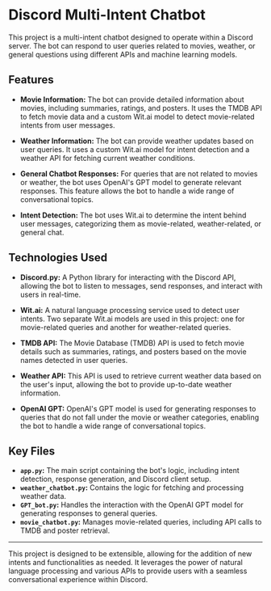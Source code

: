 # Discord Multi-Intent Chatbot

This project is a multi-intent chatbot designed to operate within a Discord server. The bot can respond to user queries related to movies, weather, or general questions using different APIs and machine learning models.

## Features

- **Movie Information:** The bot can provide detailed information about movies, including summaries, ratings, and posters. It uses the TMDB API to fetch movie data and a custom Wit.ai model to detect movie-related intents from user messages.

- **Weather Information:** The bot can provide weather updates based on user queries. It uses a custom Wit.ai model for intent detection and a weather API for fetching current weather conditions.

- **General Chatbot Responses:** For queries that are not related to movies or weather, the bot uses OpenAI's GPT model to generate relevant responses. This feature allows the bot to handle a wide range of conversational topics.

- **Intent Detection:** The bot uses Wit.ai to determine the intent behind user messages, categorizing them as movie-related, weather-related, or general chat.

## Technologies Used

- **Discord.py:** A Python library for interacting with the Discord API, allowing the bot to listen to messages, send responses, and interact with users in real-time.

- **Wit.ai:** A natural language processing service used to detect user intents. Two separate Wit.ai models are used in this project: one for movie-related queries and another for weather-related queries.

- **TMDB API:** The Movie Database (TMDB) API is used to fetch movie details such as summaries, ratings, and posters based on the movie names detected in user queries.

- **Weather API:** This API is used to retrieve current weather data based on the user's input, allowing the bot to provide up-to-date weather information.

- **OpenAI GPT:** OpenAI's GPT model is used for generating responses to queries that do not fall under the movie or weather categories, enabling the bot to handle a wide range of conversational topics.

## Key Files

- **`app.py`:** The main script containing the bot's logic, including intent detection, response generation, and Discord client setup.
- **`weather_chatbot.py`:** Contains the logic for fetching and processing weather data.
- **`GPT_bot.py`:** Handles the interaction with the OpenAI GPT model for generating responses to general queries.
- **`movie_chatbot.py`:** Manages movie-related queries, including API calls to TMDB and poster retrieval.

---

This project is designed to be extensible, allowing for the addition of new intents and functionalities as needed. It leverages the power of natural language processing and various APIs to provide users with a seamless conversational experience within Discord.
